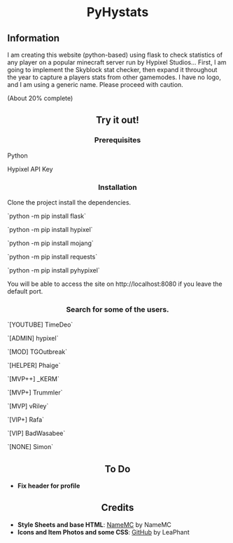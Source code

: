 <h1 align="center">PyHystats</h1>
<h2> Information </h2>
<p>I am creating this website (python-based) using flask to check statistics of any player on a popular minecraft server run by Hypixel Studios... First, I am going to implement the Skyblock stat checker, then expand it throughout the year to capture a players stats from other gamemodes. I have no logo, and I am using a generic name. Please proceed with caution.</p>
(About 20% complete)
<h2 align="center">Try it out!</h2>
<h3 align="center">Prerequisites</h3>
<p>Python</p>
<p>Hypixel API Key</p>
<h3 align="center">Installation</h3>
Clone the project install the dependencies.
<p>`python -m pip install flask`</p>
<p>`python -m pip install hypixel`</p>
<p>`python -m pip install mojang`</p>
<p>`python -m pip install requests`</p>
<p>`python -m pip install pyhypixel`</p>
You will be able to access the site on http://localhost:8080 if you leave the default port.
<h3 align="center">Search for some of the users.</h3>
<p>`[YOUTUBE] TimeDeo`</p>
<p>`[ADMIN] hypixel`</p>
<p>`[MOD] TGOutbreak`</p>
<p>`[HELPER] Phaige`</p>
<p>`[MVP++] _KERM`</p>
<p>`[MVP+] Trummler`</p>
<p>`[MVP] vRiley`</p>
<p>`[VIP+] Rafa`</p>
<p>`[VIP] BadWasabee`</p>
<p>`[NONE] Simon`</p>

<h2 align="center"> To Do </h2>

- **Fix header for profile**

<h2 align="center">Credits</h2>

- **Style Sheets and base HTML**: <a href="https://namemc.com">NameMC</a> by NameMC
- **Icons and Item Photos and some CSS**: <a href="https://github.com/LeaPhant/">GitHub</a> by LeaPhant
